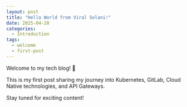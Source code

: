 ```yaml
---
layout: post
title: "Hello World from Viral Solani!"
date: 2025-04-20
categories:
  - Introduction
tags:
  - welcome
  - first-post
---
```


Welcome to my tech blog! 🚀

This is my first post sharing my journey into Kubernetes, GitLab, Cloud Native technologies, and API Gateways.

Stay tuned for exciting content!
